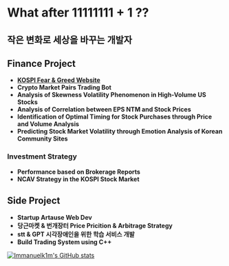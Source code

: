# What after 11111111 + 1 ??
## 작은 변화로 세상을 바꾸는 개발자

## Finance Project
- [**KOSPI Fear & Greed Website**](https://kospi-fear-greed-index.co.kr/)
- **Crypto Market Pairs Trading Bot**
- **Analysis of Skewness Volatility Phenomenon in High-Volume US Stocks**
- **Analysis of Correlation between EPS NTM and Stock Prices**
- **Identification of Optimal Timing for Stock Purchases through Price and Volume Analysis**
- **Predicting Stock Market Volatility through Emotion Analysis of Korean Community Sites**

### Investment Strategy
- **Performance based on Brokerage Reports**
- **NCAV Strategy in the KOSPI Stock Market**

### 

## Side Project
- **Startup Artause Web Dev** 
- **당근마켓 & 번개장터 Price Pricition & Arbitrage Strategy** 
- **stt & GPT 시각장애인을 위한 학습 서비스 개발**
- **Build Trading System using C++**
  
[![Immanuelk1m's GitHub stats](https://github-readme-stats.vercel.app/api?username=immanuelk1m)](https://github.com/anuraghazra/github-readme-stats)

<!--
![](./profile-3d-contrib/profile-south-season-animate.svg)
-->
